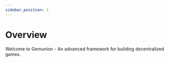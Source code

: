 ```yaml
---
sidebar_position: 1
---
```


# Overview

Welcome to Gemunion - An advanced framework for building decentralized games.


